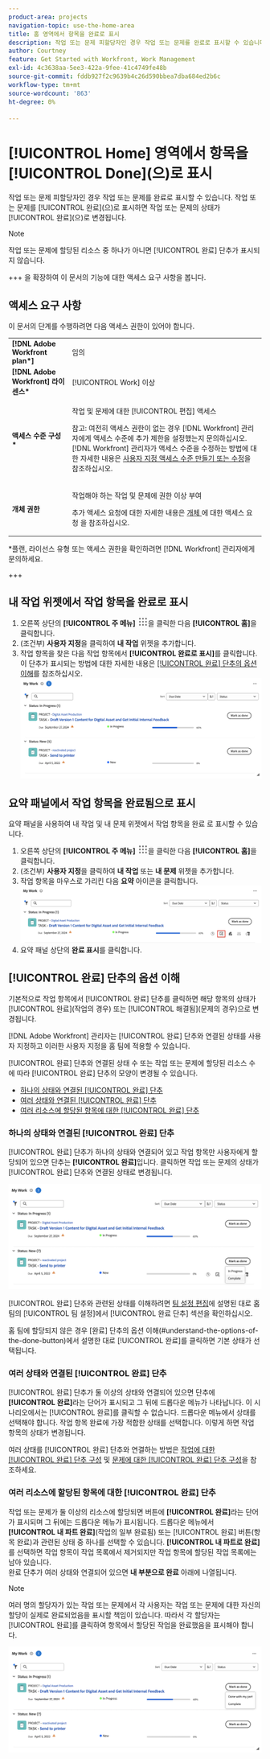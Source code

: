 ```yaml
---
product-area: projects
navigation-topic: use-the-home-area
title: 홈 영역에서 항목을 완료로 표시
description: 작업 또는 문제 피할당자인 경우 작업 또는 문제를 완료로 표시할 수 있습니다. 작업 또는 문제를 완료로 표시하면 작업 또는 문제의 상태가 완료로 변경됩니다.
author: Courtney
feature: Get Started with Workfront, Work Management
exl-id: 4c3638aa-5ee3-422a-9fee-41c4749fe48b
source-git-commit: fddb927f2c9639b4c26d590bbea7dba684ed2b6c
workflow-type: tm+mt
source-wordcount: '863'
ht-degree: 0%

---
```


# [!UICONTROL Home] 영역에서 항목을 [!UICONTROL Done]&#x200B;(으)로 표시

작업 또는 문제 피할당자인 경우 작업 또는 문제를 완료로 표시할 수 있습니다. 작업 또는 문제를 [!UICONTROL 완료]&#x200B;(으)로 표시하면 작업 또는 문제의 상태가 [!UICONTROL 완료]&#x200B;(으)로 변경됩니다.

>[!NOTE]
>
>작업 또는 문제에 할당된 리소스 중 하나가 아니면 [!UICONTROL 완료] 단추가 표시되지 않습니다.

+++ 을 확장하여 이 문서의 기능에 대한 액세스 요구 사항을 봅니다.

## 액세스 요구 사항

이 문서의 단계를 수행하려면 다음 액세스 권한이 있어야 합니다.

<table style="table-layout:auto"> 
 <col> 
 </col> 
 <col> 
 </col> 
 <tbody> 
  <tr> 
   <td role="rowheader"><strong>[!DNL Adobe Workfront plan*]</strong></td> 
   <td> <p>임의</p> </td> 
  </tr> 
  <tr> 
   <td role="rowheader"><strong>[!DNL Adobe Workfront] 라이센스*</strong></td> 
   <td> <p>[!UICONTROL Work] 이상</p> </td> 
  </tr> 
  <tr> 
   <td role="rowheader"><strong>액세스 수준 구성*</strong></td> 
   <td> <p>작업 및 문제에 대한 [!UICONTROL 편집] 액세스</p> <p>참고: 여전히 액세스 권한이 없는 경우 [!DNL Workfront] 관리자에게 액세스 수준에 추가 제한을 설정했는지 문의하십시오. [!DNL Workfront] 관리자가 액세스 수준을 수정하는 방법에 대한 자세한 내용은 <a href="../../../administration-and-setup/add-users/configure-and-grant-access/create-modify-access-levels.md" class="MCXref xref">사용자 지정 액세스 수준 만들기 또는 수정</a>을 참조하십시오.</p> </td> 
  </tr> 
  <tr> 
   <td role="rowheader"><strong>개체 권한</strong></td> 
   <td> <p>작업해야 하는 작업 및 문제에 권한 이상 부여</p> <p>추가 액세스 요청에 대한 자세한 내용은 <a href="../../../workfront-basics/grant-and-request-access-to-objects/request-access.md" class="MCXref xref">개체 </a>에 대한 액세스 요청 을 참조하십시오.</p> </td> 
  </tr> 
 </tbody> 
</table>

&#42;플랜, 라이선스 유형 또는 액세스 권한을 확인하려면 [!DNL Workfront] 관리자에게 문의하세요.

+++

## 내 작업 위젯에서 작업 항목을 완료로 표시

1. 오른쪽 상단의 **[!UICONTROL 주 메뉴]** ![주 메뉴 아이콘](assets/main-menu-icon.png)을 클릭한 다음 **[!UICONTROL 홈]**&#x200B;을 클릭합니다.
1. (조건부) **사용자 지정**&#x200B;을 클릭하여 **내 작업** 위젯을 추가합니다.
1. 작업 항목을 찾은 다음 작업 항목에서 **[!UICONTROL 완료로 표시]**&#x200B;를 클릭합니다.
이 단추가 표시되는 방법에 대한 자세한 내용은 [[!UICONTROL 완료] 단추의 옵션 이해](#understand-the-options-of-the-done-button)를 참조하십시오.
   ![내 작업 표시 완료](assets/my-work-done.png)


## 요약 패널에서 작업 항목을 완료됨으로 표시

요약 패널을 사용하여 내 작업 및 내 문제 위젯에서 작업 항목을 완료 로 표시할 수 있습니다.

1. 오른쪽 상단의 **[!UICONTROL 주 메뉴]** ![주 메뉴 아이콘](assets/main-menu-icon.png)을 클릭한 다음 **[!UICONTROL 홈]**&#x200B;을 클릭합니다.
1. (조건부) **사용자 지정**&#x200B;을 클릭하여 **내 작업** 또는 **내 문제** 위젯을 추가합니다.
1. 작업 항목을 마우스로 가리킨 다음 **요약** 아이콘을 클릭합니다.
   ![요약 열기](assets/open-summary-new-home.png)
1. 요약 패널 상단의 **완료 표시**&#x200B;를 클릭합니다.


## [!UICONTROL 완료] 단추의 옵션 이해

기본적으로 작업 항목에서 [!UICONTROL 완료] 단추를 클릭하면 해당 항목의 상태가 [!UICONTROL 완료]&#x200B;(작업의 경우) 또는 [!UICONTROL 해결됨]&#x200B;(문제의 경우)으로 변경됩니다.

[!DNL Adobe Workfront] 관리자는 [!UICONTROL 완료] 단추와 연결된 상태를 사용자 지정하고 이러한 사용자 지정을 홈 팀에 적용할 수 있습니다.

[!UICONTROL 완료] 단추와 연결된 상태 수 또는 작업 또는 문제에 할당된 리소스 수에 따라 [!UICONTROL 완료] 단추의 모양이 변경될 수 있습니다.

* [하나의 상태와 연결된 [!UICONTROL 완료] 단추](#done-button-associated-with-one-status)
* [여러 상태와 연결된 [!UICONTROL 완료] 단추](#done-button-associated-with-multiple-statuses)
* [여러 리소스에 할당된 항목에 대한 [!UICONTROL 완료] 단추](#done-button-for-items-assigned-to-multiple-resources)

### 하나의 상태와 연결된 [!UICONTROL 완료] 단추

[!UICONTROL 완료] 단추가 하나의 상태와 연결되어 있고 작업 항목만 사용자에게 할당되어 있으면 단추는 **[!UICONTROL 완료]**&#x200B;입니다. 클릭하면 작업 또는 문제의 상태가 [!UICONTROL 완료] 단추와 연결된 상태로 변경됩니다.

![완료 단추](assets/done-button-status.png)

[!UICONTROL 완료] 단추와 관련된 상태를 이해하려면 [팀 설정 편집](../../../people-teams-and-groups/create-and-manage-teams/edit-team-settings.md)에 설명된 대로 홈 팀의 [!UICONTROL 팀 설정]에서 [!UICONTROL 완료 단추] 섹션을 확인하십시오.

홈 팀에 할당되지 않은 경우 [완료] 단추의 옵션 이해(#understand-the-options-of-the-done-button)에서 설명한 대로 [!UICONTROL 완료]를 클릭하면 기본 상태가 선택됩니다.

### 여러 상태와 연결된 [!UICONTROL 완료] 단추

[!UICONTROL 완료] 단추가 둘 이상의 상태와 연결되어 있으면 단추에 **[!UICONTROL 완료]**&#x200B;라는 단어가 표시되고 그 뒤에 드롭다운 메뉴가 나타납니다. 이 시나리오에서는 [!UICONTROL 완료]를 클릭할 수 없습니다. 드롭다운 메뉴에서 상태를 선택해야 합니다. 작업 항목 완료에 가장 적합한 상태를 선택합니다. 이렇게 하면 작업 항목의 상태가 변경됩니다.

여러 상태를 [!UICONTROL 완료] 단추와 연결하는 방법은 [작업에 대한 [!UICONTROL 완료] 단추 구성](../../../people-teams-and-groups/create-and-manage-teams/configure-the-done-button-for-tasks.md) 및 [문제에 대한 [!UICONTROL 완료] 단추 구성](../../../people-teams-and-groups/create-and-manage-teams/configure-the-done-button-for-issues.md)을 참조하세요.

### 여러 리소스에 할당된 항목에 대한 [!UICONTROL 완료] 단추

작업 또는 문제가 둘 이상의 리소스에 할당되면 버튼에 **[!UICONTROL 완료]**&#x200B;라는 단어가 표시되며 그 뒤에는 드롭다운 메뉴가 표시됩니다. 드롭다운 메뉴에서 **[!UICONTROL 내 파트 완료]**(작업의 일부 완료됨) 또는 [!UICONTROL 완료] 버튼(항목 완료)과 관련된 상태 중 하나를 선택할 수 있습니다. **[!UICONTROL 내 파트로 완료]**&#x200B;를 선택하면 작업 항목이 작업 목록에서 제거되지만 작업 항목에 할당된 작업 목록에는 남아 있습니다.\
완료 단추가 여러 상태와 연결되어 있으면 **내 부분으로 완료** 아래에 나열됩니다.

>[!NOTE]
>
>여러 명의 할당자가 있는 작업 또는 문제에서 각 사용자는 작업 또는 문제에 대한 자신의 할당이 실제로 완료되었음을 표시할 책임이 있습니다. 따라서 각 할당자는 [!UICONTROL 완료]를 클릭하여 항목에서 할당된 작업을 완료했음을 표시해야 합니다.

![내 파트 완료](assets/done-with-my-part.png)

